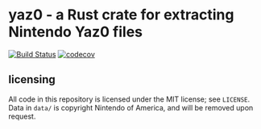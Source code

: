 # yaz0 - a Rust crate for extracting Nintendo Yaz0 files

[![Build Status](https://travis-ci.com/smshax/yaz0-rs.svg?branch=master)](https://travis-ci.com/smshax/yaz0-rs) [![codecov](https://codecov.io/gh/smshax/yaz0-rs/branch/master/graph/badge.svg)](https://codecov.io/gh/smshax/yaz0-rs)

## licensing
All code in this repository is licensed under the MIT license; see `LICENSE`. Data in `data/` is copyright Nintendo of America, and will be removed upon request.